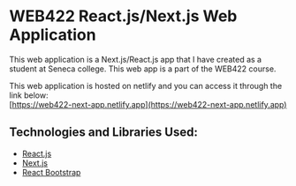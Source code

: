 # WEB422 React.js/Next.js Web Application
This web application is a Next.js/React.js app that I have created as a student at Seneca college. This web app is a part of the WEB422 course.

This web application is hosted on netlify and you can access it through the link below:<br />
[https://web422-next-app.netlify.app](https://web422-next-app.netlify.app)
<br />
## Technologies and Libraries Used:
- [React.js](https://react.dev)
- [Next.js](https://nextjs.org)
- [React Bootstrap](https://react-bootstrap.netlify.app)
